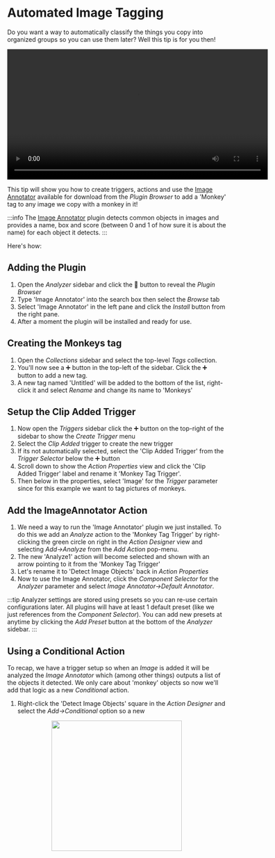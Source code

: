 # Automated Image Tagging
Do you want a way to automatically classify the things you copy into organized groups so you can use them later?
Well this tip is for you then!

<p align="center">
  <video controls height="300">
    <source src="/docs/build/videos/vs_code_custom_write_from_paste_bar.mp4"/>
  </video>
</p>

This tip will show you how to create triggers, actions and use the [Image Annotator](https://www.github.com/monkeypaste/ImageAnnotator) available for download from the *Plugin Browser* to add a 'Monkey' tag to any image we copy with a monkey in it!

:::info
The [Image Annotator](https://www.github.com/monkeypaste/ImageAnnotator) plugin detects common objects in images and provides a name, box and score (between 0 and 1 of how sure it is about the name) for each object it detects. 
:::

Here's how:
## Adding the Plugin
1. Open the *Analyzer* sidebar and click the 🧩 button to reveal the *Plugin Browser*
2. Type 'Image Annotator' into the search box then select the *Browse* tab
3. Select 'Image Annotator' in the left pane and click the *Install* button from the right pane.
4. After a moment the plugin will be installed and ready for use.
## Creating the Monkeys tag
1. Open the *Collections* sidebar and select the top-level *Tags* collection.
2. You'll now see a ➕ button in the top-left of the sidebar. Click the ➕ button to add a new tag.
3. A new tag named 'Untitled' will be added to the bottom of the list, right-click it and select *Rename* and change its name to 'Monkeys'
## Setup the Clip Added Trigger
1. Now open the *Triggers* sidebar click the ➕ button on the top-right of the sidebar to show the *Create Trigger* menu
2. Select the *Clip Added* trigger to create the new trigger
3. If its not automatically selected, select the 'Clip Added Trigger' from the *Trigger Selector* below the ➕ button
4. Scroll down to show the *Action Properties* view and click the 'Clip Added Trigger' label and rename it 'Monkey Tag Trigger'.
5. Then below in the properties, select 'Image' for the *Trigger* parameter since for this example we want to tag pictures of monkeys.
## Add the ImageAnnotator Action
1. We need a way to run the 'Image Annotator' plugin we just installed. To do this we add an *Analyze* action to the 'Monkey Tag Trigger' by right-clicking the green circle on right in the *Action Designer* view and selecting *Add->Analyze* from the *Add Action* pop-menu.
2. The new 'Analyze1' action will become selected and shown with an arrow pointing to it from the 'Monkey Tag Trigger'
3. Let's rename it to 'Detect Image Objects' back in *Action Properties*
4. Now to use the Image Annotator, click the *Component Selector* for the *Analyzer* parameter and select *Image Annotator->Default Annotator*.

:::tip
Analyzer settings are stored using presets so you can re-use certain configurations later. All plugins will have at least 1 default preset (like we just references from the *Component Selector*). You can add new presets at anytime by clicking the *Add Preset* button at the bottom of the *Analyzer* sidebar. 
:::

## Using a Conditional Action
To recap, we have a trigger setup so when an *Image* is added it will be analyzed the *Image Annotator* which (among other things) outputs a list of the objects it detected. We only care about 'monkey' objects so now we'll add that logic as a new *Conditional* action.
1. Right-click the 'Detect Image Objects' square in the *Action Designer* and select the *Add->Conditional* option so a new  



<p align="center">
  <img src="/docs/build/img/ole_format_button_write_menu_text_button.png" width="300"/>  
</p>  

